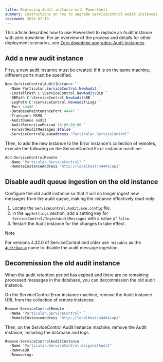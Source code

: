 ```yaml
---
title: Replacing Audit instance with PowerShell
summary: Instructions on how to upgrade ServiceControl Audit instances with zero downtime
reviewed: 2024-07-10
---
```


This article describes how to use Powershell to replace an Audit instance with zero downtime. For an overview of the process and details for other deployment scenarios, see [Zero downtime upgrades: Audit instances](/servicecontrol/upgrades/zero-downtime/#audit-instances).

## Add a new audit instance

First, a new audit instance must be created. If it is on the same machine, different ports must be specified.

```ps1
New-ServiceControlAuditInstance `
  -Name Particular.ServiceControl.NewAudit `
  -InstallPath C:\ServiceControl.NewAudit\Bin `
  -DBPath C:\ServiceControl.NewAudit\DB `
  -LogPath C:\ServiceControl.NewAudit\Logs `
  -Port 44446 `
  -DatabaseMaintenancePort 44447 `
  -Transport MSMQ `
  -AuditQueue audit `
  -AuditRetentionPeriod 10:00:00:00 `
  -ForwardAuditMessages:$false `
  -ServiceControlQueueAddress "Particular.ServiceControl"
```

Then, to add the new instance to the Error instance's collection of remotes, execute the following on the ServiceControl Error instance machine:

```ps1
Add-ServiceControlRemote `
  -Name "Particular.ServiceControl" `
  -RemoteInstanceAddress "http://localhost:44446/api"
```

## Disable audit queue ingestion on the old instance

Configure the old audit instance so that it will no longer ingest new messages from the audit queue, making the instance effectively read-only:

1. Locate the `ServiceControl.Audit.exe.config` file.
2. In the `appSettings` section, add a setting key for `ServiceControl/IngestAuditMessages` with a value of `false`.
3. Restart the Audit instance for the changes to take effect.

> [!NOTE]
> For versions 4.32.0 of ServiceControl and older use `!disable` as the [`AuditQueue`](/servicecontrol/audit-instances/configuration.md#transport-servicebusauditqueue) name to disable the audit message ingestion.

## Decommission the old audit instance

When the audit retention period has expired and there are no remaining processed messages in the database, you can decommission the old audit instance.

On the ServiceControl Error instance machine, remove the Audit instance URL from the collection of remote instances:

```ps1
Remove-ServiceControlRemote `
  -Name "Particular.ServiceControl" `
  -RemoteInstanceAddress "http://localhost:44444/api"
```

Then, on the ServiceControl Audit instance machine, remove the Audit instance, including the database and logs.

```ps1
Remove-ServiceControlAuditInstance `
  -Name "Particular.ServiceControl.OriginalAudit" `
  -RemoveDB `
  -RemoveLogs
```